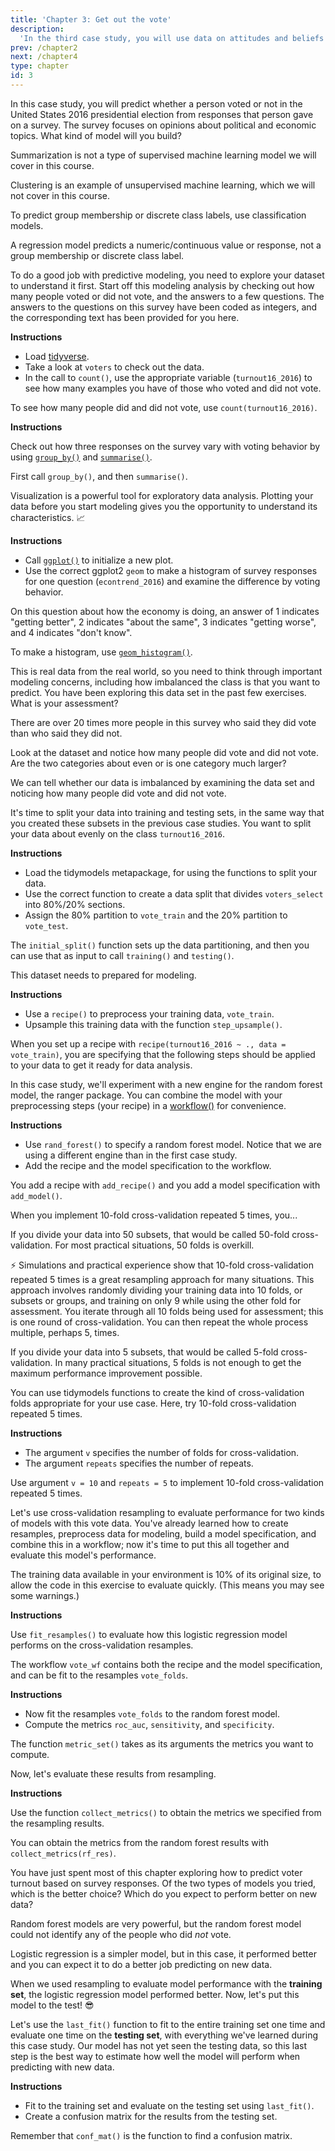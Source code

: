 ```yaml
---
title: 'Chapter 3: Get out the vote'
description:
  'In the third case study, you will use data on attitudes and beliefs in the United States to predict voter turnout. You will apply your skills in dealing with imbalanced data and explore more resampling options.'
prev: /chapter2
next: /chapter4
type: chapter
id: 3
---
```


<exercise id="1" title="Predicting voter turnout from survey data" type="slides">

<slides source="chapter3_01">
</slides>

</exercise>

<exercise id="2" title="Choose an appropriate model">

In this case study, you will predict whether a person voted or not in the United States 2016 presidential election from responses that person gave on a survey. The survey focuses on opinions about political and economic topics. What kind of model will you build?

<choice>
<opt text="Summarization">

Summarization is not a type of supervised machine learning model we will cover in this course.

</opt>

<opt text="Clustering">

Clustering is an example of unsupervised machine learning, which we will not cover in this course.

</opt>

<opt text="Classification" correct="true">

To predict group membership or discrete class labels, use classification models.

</opt>

<opt text="Regression">

A regression model predicts a numeric/continuous value or response, not a group membership or discrete class label.

</opt>
</choice>

</exercise>

<exercise id="3" title="Explore the VOTER data">

To do a good job with predictive modeling, you need to explore your dataset to understand it first. Start off this modeling analysis by checking out how many people voted or did not vote, and the answers to a few questions. The answers to the questions on this survey have been coded as integers, and the corresponding text has been provided for you here.
 
**Instructions**

- Load [tidyverse](https://tidyverse.tidyverse.org/).
- Take a look at `voters` to check out the data.
- In the call to `count()`, use the appropriate variable (`turnout16_2016`) to see how many examples you have of those who voted and did not vote.

<codeblock id="03_03_1">

To see how many people did and did not vote, use `count(turnout16_2016)`.

</codeblock>

**Instructions**

Check out how three responses on the survey vary with voting behavior by using [`group_by()`](https://dplyr.tidyverse.org/reference/group_by.html) and [`summarise()`](https://dplyr.tidyverse.org/reference/summarise.html).

<codeblock id="03_03_2">

First call `group_by()`, and then `summarise()`.

</codeblock>

</exercise>

<exercise id="4" title="Visualization for exploratory data analysis">

Visualization is a powerful tool for exploratory data analysis. Plotting your data before you start modeling gives you the opportunity to understand its characteristics. 📈
 
**Instructions**

- Call [`ggplot()`](https://ggplot2.tidyverse.org/reference/ggplot.html) to initialize a new plot.
- Use the correct ggplot2 `geom` to make a histogram of survey responses for one question (`econtrend_2016`) and examine the difference by voting behavior. 

On this question about how the economy is doing, an answer of 1 indicates "getting better", 2 indicates "about the same", 3 indicates "getting worse", and 4 indicates "don't know".

<codeblock id="03_04">

To make a histogram, use [`geom_histogram()`](https://ggplot2.tidyverse.org/reference/geom_histogram.html).

</codeblock>

</exercise>

<exercise id="5" title="Imbalanced data">

This is real data from the real world, so you need to think through important modeling concerns, including how imbalanced the class is that you want to predict. You have been exploring this data set in the past few exercises. What is your assessment?

<choice>
<opt text="This data set is imbalanced." correct="true">

There are over 20 times more people in this survey who said they did vote than who said they did not.

</opt>

<opt text="This data set does not have a significant amount of imbalance.">

Look at the dataset and notice how many people did vote and did not vote. Are the two categories about even or is one category much larger?

</opt>

<opt text="We can't tell from the information we have now whether the data set is imbalanced.">

We can tell whether our data is imbalanced by examining the data set and noticing how many people did vote and did not vote.

</opt>
</choice>

</exercise>

<exercise id="6" title="Training and testing data">

It's time to split your data into training and testing sets, in the same way that you created these subsets in the previous case studies. You want to split your data about evenly on the class `turnout16_2016`.

**Instructions**

- Load the tidymodels metapackage, for using the functions to split your data.
- Use the correct function to create a data split that divides `voters_select` into 80%/20% sections.
- Assign the 80% partition to `vote_train` and the 20% partition to `vote_test`.

<codeblock id="03_06">

The `initial_split()` function sets up the data partitioning, and then you can use that as input to call `training()` and `testing()`.

</codeblock>

</exercise>

<exercise id="7" title="VOTE 2016" type="slides">

<slides source="chapter3_07">
</slides>

</exercise>

<exercise id="8" title="Preprocess with a recipe">

This dataset needs to prepared for modeling.

**Instructions**

- Use a `recipe()` to preprocess your training data, `vote_train`.
- Upsample this training data with the function `step_upsample()`.

<codeblock id="03_08">

When you set up a recipe with `recipe(turnout16_2016 ~ ., data = vote_train)`, you are specifying that the following steps should be applied to your data to get it ready for data analysis.

</codeblock>

</exercise>

<exercise id="9" title="Create a modeling workflow">

In this case study, we'll experiment with a new engine for the random forest model, the ranger package. You can combine the model with your preprocessing steps (your recipe) in a [workflow()](https://tidymodels.github.io/workflows/) for convenience.

**Instructions**

- Use `rand_forest()` to specify a random forest model. Notice that we are using a different engine than in the first case study.
- Add the recipe and the model specification to the workflow.

<codeblock id="03_09">

You add a recipe with `add_recipe()` and you add a model specification with `add_model()`.

</codeblock>

</exercise>

<exercise id="10" title="Cross-validation" type="slides">

<slides source="chapter3_10">
</slides>

</exercise>

<exercise id="11" title="Understanding cross-validation">

When you implement 10-fold cross-validation repeated 5 times, you...

<choice>
<opt text="randomly divide your training data into 50 subsets and train on 49 at a time (assessing on the other subset), iterating through all 50 subsets for assessment.">

If you divide your data into 50 subsets, that would be called 50-fold cross-validation. For most practical situations, 50 folds is overkill.

</opt>

<opt text="randomly divide your training data into 10 subsets and train on 9 at a time (assessing on the other subset), iterating through all 10 subsets for assessment. Then you repeat that process 5 times." correct="true">

⚡️ Simulations and practical experience show that 10-fold cross-validation repeated 5 times is a great resampling approach for many situations. This approach involves randomly dividing your training data into 10 folds, or subsets or groups, and training on only 9 while using the other fold for assessment. You iterate through all 10 folds being used for assessment; this is one round of cross-validation. You can then repeat the whole process multiple, perhaps 5, times.

</opt>

<opt text="randomly divide your training data into 5 subsets and train on 4 at a time (assessing on the other subset), iterating through all 5 subsets. Then you repeat that process 10 times.">

If you divide your data into 5 subsets, that would be called 5-fold cross-validation. In many practical situations, 5 folds is not enough to get the maximum performance improvement possible.

</opt>
</choice>

</exercise>

<exercise id="12" title="Create cross-validation folds">

You can use tidymodels functions to create the kind of cross-validation folds appropriate for your use case. Here, try 10-fold cross-validation repeated 5 times.

**Instructions**

- The argument `v` specifies the number of folds for cross-validation.
- The argument `repeats` specifies the number of repeats.

<codeblock id="03_12">

Use argument `v = 10` and `repeats = 5` to implement 10-fold cross-validation repeated 5 times.

</codeblock>

</exercise>

<exercise id="13" title="Evaluate model performance" type="slides">

<slides source="chapter3_13">
</slides>

</exercise>

<exercise id="14" title="Resampling two models">

Let's use cross-validation resampling to evaluate performance for two kinds of models with this vote data. You've already learned how to create resamples, preprocess data for modeling, build a model specification, and combine this in a workflow; now it's time to put this all together and evaluate this model's performance. 

The training data available in your environment is 10% of its original size, to allow the code in this exercise to evaluate quickly. (This means you may see some warnings.)

**Instructions**

Use `fit_resamples()` to evaluate how this logistic regression model performs on the cross-validation resamples.

<codeblock id="03_14_1">

The workflow `vote_wf` contains both the recipe and the model specification, and can be fit to the resamples `vote_folds`.

</codeblock>

**Instructions**

- Now fit the resamples `vote_folds` to the random forest model.
- Compute the metrics `roc_auc`, `sensitivity`, and `specificity`.

<codeblock id="03_14_2">

The function `metric_set()` takes as its arguments the metrics you want to compute.

</codeblock>

</exercise>

<exercise id="15" title="Performance metrics from resampling">

Now, let's evaluate these results from resampling.

**Instructions**

Use the function `collect_metrics()` to obtain the metrics we specified from the resampling results.

<codeblock id="03_15">

You can obtain the metrics from the random forest results with `collect_metrics(rf_res)`.

</codeblock>

</exercise>

<exercise id="16" title="Which model is best?">

You have just spent most of this chapter exploring how to predict voter turnout based on survey responses. Of the two types of models you tried, which is the better choice? Which do you expect to perform better on new data?

<choice>
<opt text="Random forest">

Random forest models are very powerful, but the random forest model could not identify any of the people who did _not_ vote.

</opt>

<opt text="Logistic regression" correct="true">

Logistic regression is a simpler model, but in this case, it performed better and you can expect it to do a better job predicting on new data.

</opt>
</choice>

</exercise>

<exercise id="17" title="Back to the testing data">

When we used resampling to evaluate model performance with the **training set**, the logistic regression model performed better. Now, let's put this model to the test! 😎 

Let's use the `last_fit()` function to fit to the entire training set one time and evaluate one time on the **testing set**, with everything we've learned during this case study. Our model has not yet seen the testing data, so this last step is the best way to estimate how well the model will perform when predicting with new data.

**Instructions**

- Fit to the training set and evaluate on the testing set using `last_fit()`. 
- Create a confusion matrix for the results from the testing set.

<codeblock id="03_17">

Remember that `conf_mat()` is the function to find a confusion matrix.

</codeblock>

</exercise>

